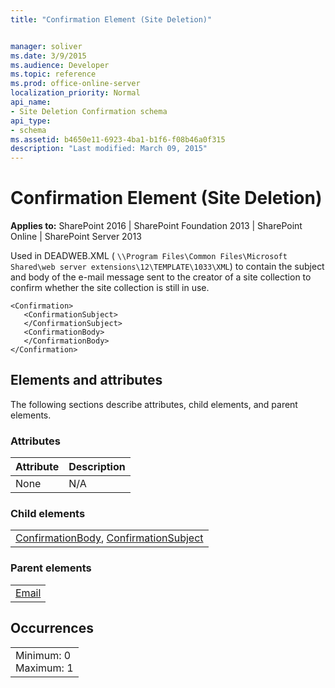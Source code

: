 ```yaml
---
title: "Confirmation Element (Site Deletion)"


manager: soliver
ms.date: 3/9/2015
ms.audience: Developer
ms.topic: reference
ms.prod: office-online-server
localization_priority: Normal
api_name:
- Site Deletion Confirmation schema
api_type:
- schema
ms.assetid: b4650e11-6923-4ba1-b1f6-f08b46a0f315
description: "Last modified: March 09, 2015"
---
```


# Confirmation Element (Site Deletion)

 
  
 **Applies to:** SharePoint 2016 | SharePoint Foundation 2013 | SharePoint Online | SharePoint Server 2013
  
Used in DEADWEB.XML ( `\\Program Files\Common Files\Microsoft Shared\web server extensions\12\TEMPLATE\1033\XML`) to contain the subject and body of the e-mail message sent to the creator of a site collection to confirm whether the site collection is still in use. 
  
```
<Confirmation>
   <ConfirmationSubject>
   </ConfirmationSubject>
   <ConfirmationBody>
   </ConfirmationBody>
</Confirmation>
```

## Elements and attributes

The following sections describe attributes, child elements, and parent elements.

### Attributes

|**Attribute**|**Description**|
|:-----|:-----|
|None  <br/> |N/A  <br/> |
   
### Child elements

||
|:-----|
|[ConfirmationBody](confirmationbody-element-site-deletion.md), [ConfirmationSubject](confirmationsubject-element-site-deletion.md)|
   
### Parent elements

||
|:-----|
|[Email](email-element-site-deletion.md)|
   
## Occurrences

||
|:-----|
|Minimum: 0  <br/> Maximum: 1  <br/> |
   

